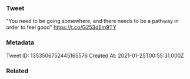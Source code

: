 ### Tweet
"You need to be going somewhere, and there needs to be a pathway in order to feel good" https://t.co/G253dEm9TY

### Metadata
Tweet ID: 1353506752445165576
Created At: 2021-01-25T00:55:31.000Z

### Related

